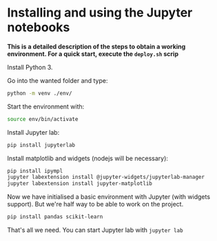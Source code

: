 # Installing and using the Jupyter notebooks

**This is a detailed description of the steps to obtain a working environment. For a quick start, execute the `deploy.sh` scrip**

Install Python 3.

Go into the wanted folder and type:

```bash
python -m venv ./env/
```

Start the environment with:

```bash
source env/bin/activate
```

Install Jupyter lab:

```bash
pip install jupyterlab
```

Install matplotlib and widgets (nodejs will be necessary):

```bash
pip install ipympl
jupyter labextension install @jupyter-widgets/jupyterlab-manager
jupyter labextension install jupyter-matplotlib
```

Now we have initialised a basic environment with Jupyter (with widgets support). But we're half way to be able to work on the project.

```bash
pip install pandas scikit-learn
```

That's all we need. You can start Jupyter lab with `jupyter lab`
